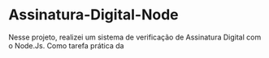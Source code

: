 # Assinatura-Digital-Node
Nesse projeto, realizei um sistema de verificação de Assinatura Digital com o Node.Js. Como tarefa prática da
